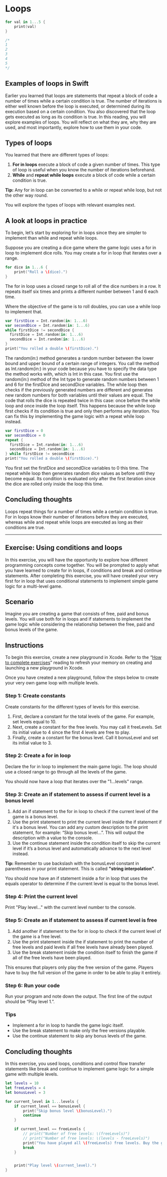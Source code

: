 # Loops

```swift
for val in 1...5 {
    print(val)
}

/*
1
2
3
4
5
*/
```

## Examples of loops in Swift

Earlier you learned that loops are statements that repeat a block of code a number of times while a certain condition is true. The number of iterations is either well known before the loop is executed, or determined during its execution based on a certain condition. You also discovered that the loop gets executed as long as its condition is true. In this reading, you will explore examples of loops. You will reflect on what they are, why they are used, and most importantly, explore how to use them in your code.

## Types of loops 

You learned that there are different types of loops:

1.  **For in loops** execute a block of code a given number of times. This type of loop is useful when you know the number of iterations beforehand.
2.  **While** and **repeat while loops** execute a block of code while a certain condition is true.

**Tip:** Any for in loop can be converted to a while or repeat while loop, but not the other way round.

You will explore the types of loops with relevant examples next.

## A look at loops in practice

To begin, let’s start by exploring for in loops since they are simpler to implement than while and repeat while loops.

Suppose you are creating a dice game where the game logic uses a for in loop to implement dice rolls. You may create a for in loop that iterates over a range.

```swift
for dice in 1...6 {
    print("Roll a \(dice).")
}
```

The for in loop uses a closed range to roll all of the dice numbers in a row. It repeats itself six times and prints a different number between 1 and 6 each time.

Where the objective of the game is to roll doubles, you can use a while loop to implement that.

```swift hl_lines="3" linenums="0"
var firstDice = Int.random(in: 1...6)
var secondDice = Int.random(in: 1...6)
while firstDice != secondDice {
  firstDice = Int.random(in: 1...6)
  secondDice = Int.random(in: 1...6)
}
print("You rolled a double \(firstDice).")
```

The random(in:) method generates a random number between the lower bound and upper bound of a certain range of integers. You call the method as Int.random(in:) in your code because you have to specify the data type the method works with, which is Int in this case. You first use the random(in:) method of the Int type to generate random numbers between 1 and 6 for the firstDice and secondDice variables. The while loop then checks if the previously generated numbers are different and generates new random numbers for both variables until their values are equal. The code that rolls the dice is repeated twice in this case: once before the while loop and once inside the loop itself. This happens because the while loop first checks if its condition is true and only then performs any iteration. You can fix this by implementing the game logic with a repeat while loop instead.

```swift hl_lines="3 6" linenums="0"
var firstDice = 0
var secondDice = 0
repeat {
  firstDice = Int.random(in: 1...6)
  secondDice = Int.random(in: 1...6)
} while firstDice != secondDice
print("You rolled a double \(firstDice).")
```

You first set the firstDice and secondDice variables to 0 this time. The repeat while loop then generates random dice values as before until they become equal. Its condition is evaluated only after the first iteration since the dice are rolled only inside the loop this time.

## Concluding thoughts 

Loops repeat things for a number of times while a certain condition is true. For in loops know their number of iterations before they are executed, whereas while and repeat while loops are executed as long as their conditions are true.

---

## Exercise: Using conditions and loops

In this exercise, you will have the opportunity to explore how different programming concepts come together. You will be prompted to apply what you have learned to create for in loops, if conditions and break and continue statements. After completing this exercise, you will have created your very first for in loop that uses conditional statements to implement simple game logic for a multi-level game.

## Scenario

Imagine you are creating a game that consists of free, paid and bonus levels. You will use both for in loops and if statements to implement the game logic while considering the relationship between the free, paid and bonus levels of the game.

## Instructions

To begin this exercise, create a new playground in Xcode. Refer to the _“_[How to complete exercises](https://www.coursera.org/learn/programming-fundamentals-swift/item/IH0Fd)” reading to refresh your memory on creating and launching a new playground in Xcode.

Once you have created a new playground, follow the steps below to create your very own game loop with multiple levels.

### Step 1: Create constants

Create constants for the different types of levels for this exercise.

1.  First, declare a constant for the total levels of the game. For example, set levels equal to 10.
2.  Next, create a constant for the free levels. You may call it freeLevels. Set its initial value to 4 since the first 4 levels are free to play.
3.  Finally, create a constant for the bonus level. Call it bonusLevel and set its initial value to 3.

### Step 2: Create a for in loop

Declare the for in loop to implement the main game logic. The loop should use a closed range to go through all the levels of the game.

You should now have a loop that iterates over the "1...levels" range.

### Step 3: Create an if statement to assess if current level is a bonus level

1.  Add an if statement to the for in loop to check if the current level of the game is a bonus level.
2.  Use the print statement to print the current level inside the if statement if it's a bonus level. You can add any custom description to the print statement, for example: “Skip bonus level…”. This will output the description with a value to the console.
3.  Use the continue statement inside the condition itself to skip the current level if it’s a bonus level and automatically advance to the next level instead.

**Tip:** Remember to use backslash with the bonusLevel constant in parentheses in your print statement. This is called **"string interpolation"**.

You should now have an if statement inside a for in loop that uses the equals operator to determine if the current level is equal to the bonus level.

### Step 4: Print the current level

Print "Play level..." with the current level number to the console.

### Step 5: Create an if statement to assess if current level is free

1.  Add another if statement to the for in loop to check if the current level of the game is a free level.
2.  Use the print statement inside the if statement to print the number of free levels and paid levels if all free levels have already been played.
3.  Use the break statement inside the condition itself to finish the game if all of the free levels have been played.

This ensures that players only play the free version of the game. Players have to buy the full version of the game in order to be able to play it entirely.

### Step 6: Run your code

Run your program and note down the output. The first line of the output should be “Play level 1.”.

### Tips

- Implement a for in loop to handle the game logic itself.
- Use the break statement to make only the free versions playable.
- Use the continue statement to skip any bonus levels of the game.

## Concluding thoughts

In this exercise, you used loops, conditions and control flow transfer statements like break and continue to implement game logic for a simple game with multiple levels.

```swift linenums="1"
let levels = 10
let freeLevels = 4
let bonusLevel = 3

for current_level in 1...levels {
    if current_level == bonusLevel {
        print("Skip bonus level \(bonusLevel).")
        continue
    }

    if current_level == freeLevels {
        // print("Number of free levels: \(freeLevels)")
        // print("Number of free levels: \(levels - freeLevels)")
        print("You have played all \(freeLevels) free levels. Buy the game to play the remaining \(levels - freeLevels) levels.")
        break
    }


    print("Play level \(current_level).")
}
```
